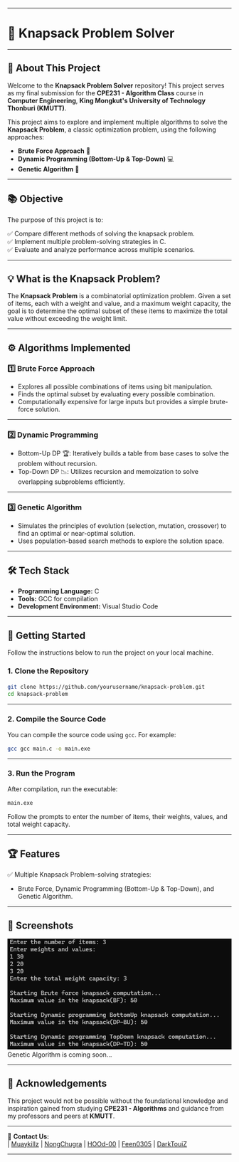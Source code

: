
---

# 🎒 **Knapsack Problem Solver**

---

## 🏫 **About This Project**

Welcome to the **Knapsack Problem Solver** repository! This project serves as my final submission for the **CPE231 - Algorithm Class** course in **Computer Engineering**, **King Mongkut's University of Technology Thonburi (KMUTT)**.

This project aims to explore and implement multiple algorithms to solve the **Knapsack Problem**, a classic optimization problem, using the following approaches:

- **Brute Force Approach** 🚀
- **Dynamic Programming (Bottom-Up & Top-Down)** 💻
- **Genetic Algorithm** 🧬

---

## 📚 **Objective**

The purpose of this project is to:

✅ Compare different methods of solving the knapsack problem.  
✅ Implement multiple problem-solving strategies in C.  
✅ Evaluate and analyze performance across multiple scenarios.  

---

## 💡 **What is the Knapsack Problem?**

The **Knapsack Problem** is a combinatorial optimization problem. Given a set of items, each with a weight and value, and a maximum weight capacity, the goal is to determine the optimal subset of these items to maximize the total value without exceeding the weight limit.

---

## ⚙️ **Algorithms Implemented**

### 1️⃣ **Brute Force Approach**
   - Explores all possible combinations of items using bit manipulation.
   - Finds the optimal subset by evaluating every possible combination.
   - Computationally expensive for large inputs but provides a simple brute-force solution.

---

### 2️⃣ **Dynamic Programming**
   - Bottom-Up DP 🏆:
     Iteratively builds a table from base cases to solve the problem without recursion.
   - Top-Down DP 📉:
     Utilizes recursion and memoization to solve overlapping subproblems efficiently.

---

### 3️⃣ **Genetic Algorithm**
   - Simulates the principles of evolution (selection, mutation, crossover) to find an optimal or near-optimal solution.
   - Uses population-based search methods to explore the solution space.

---

## 🛠️ **Tech Stack**

- **Programming Language:** C  
- **Tools:** GCC for compilation  
- **Development Environment:** Visual Studio Code

---

## 🚀 **Getting Started**

Follow the instructions below to run the project on your local machine.

### 1. Clone the Repository

```bash
git clone https://github.com/yourusername/knapsack-problem.git
cd knapsack-problem
```

---

### 2. Compile the Source Code

You can compile the source code using `gcc`. For example:

```bash
gcc gcc main.c -o main.exe
```

---

### 3. Run the Program

After compilation, run the executable:

```bash
main.exe
```

Follow the prompts to enter the number of items, their weights, values, and total weight capacity.

---

## 🏆 **Features**

✅ Multiple Knapsack Problem-solving strategies:  
- Brute Force, Dynamic Programming (Bottom-Up & Top-Down), and Genetic Algorithm.

---

## 💬 **Screenshots**

*![GA is coming soon...](userinterface.png)*
<br>Genetic Algorithm is coming soon...

---

## 🙏 **Acknowledgements**

This project would not be possible without the foundational knowledge and inspiration gained from studying **CPE231 - Algorithms** and guidance from my professors and peers at **KMUTT**.

---

📧 **Contact Us:**  
| [Muaykillz](https://github.com/Muaykillz)
| [NongChugra](https://github.com/NongChugra)
| [HOOd-00](https://github.com/HOOd-00)
| [Feen0305](https://github.com/Feen0305)
| [DarkTouiZ](https://github.com/DarkTouiZ)

---